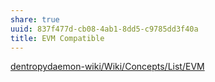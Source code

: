 ```yaml
---
share: true
uuid: 837f477d-cb08-4ab1-8dd5-c9785dd3f40a
title: EVM Compatible
---
```

[dentropydaemon-wiki/Wiki/Concepts/List/EVM](/undefined)